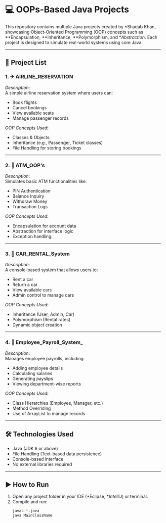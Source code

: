 # 💻 OOPs-Based Java Projects

This repository contains multiple Java projects created by *Shadab Khan, showcasing Object-Oriented Programming (OOP) concepts such as **Encapsulation, **Inheritance, **Polymorphism, and **Abstraction*. Each project is designed to simulate real-world systems using core Java.

---

## 📁 Project List

### 1. ✈ AIRLINE_RESERVATION
*Description*:  
A simple airline reservation system where users can:
- Book flights
- Cancel bookings
- View available seats
- Manage passenger records

*OOP Concepts Used*:
- Classes & Objects
- Inheritance (e.g., Passenger, Ticket classes)
- File Handling for storing bookings

---

### 2. 🏧 ATM_OOP's
*Description*:  
Simulates basic ATM functionalities like:
- PIN Authentication
- Balance Inquiry
- Withdraw Money
- Transaction Logs

*OOP Concepts Used*:
- Encapsulation for account data
- Abstraction for interface logic
- Exception handling

---

### 3. 🚗 CAR_RENTAL_System
*Description*:  
A console-based system that allows users to:
- Rent a car
- Return a car
- View available cars
- Admin control to manage cars

*OOP Concepts Used*:
- Inheritance (User, Admin, Car)
- Polymorphism (Rental rates)
- Dynamic object creation

---

### 4. 👔 Employee_Payroll_System_
*Description*:  
Manages employee payrolls, including:
- Adding employee details
- Calculating salaries
- Generating payslips
- Viewing department-wise reports

*OOP Concepts Used*:
- Class Hierarchies (Employee, Manager, etc.)
- Method Overriding
- Use of ArrayList to manage records

---

## 🛠 Technologies Used
- Java (JDK 8 or above)
- File Handling (Text-based data persistence)
- Console-based Interface
- No external libraries required

---

## ▶ How to Run
1. Open any project folder in your IDE (*Eclipse, **IntelliJ*) or terminal.
2. Compile and run:
   ```bash
   javac *.java
   java MainClassName
